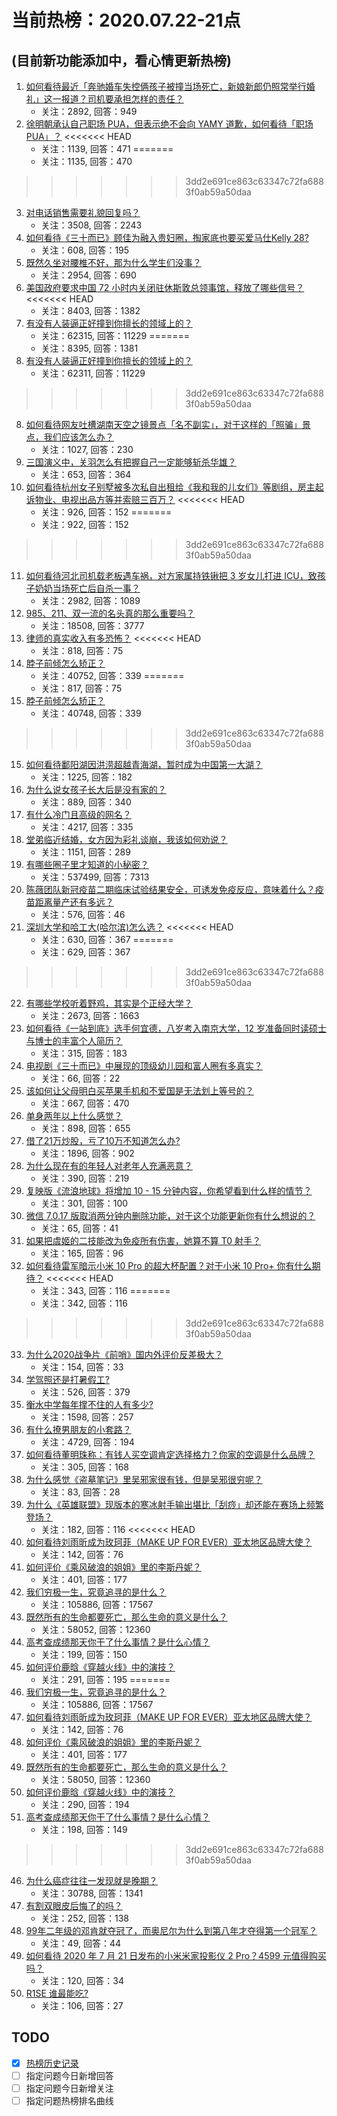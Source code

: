 # 当前热榜：2020.07.22-21点
## (目前新功能添加中，看心情更新热榜)
1. [如何看待最近「奔驰婚车失控俩孩子被撞当场死亡，新娘新郎仍照常举行婚礼」这一报道？司机要承担怎样的责任？](https://www.zhihu.com/question/408224211)
    * 关注：2892, 回答：949
2. [徐明朝承认自己职场 PUA，但表示绝不会向 YAMY 道歉，如何看待「职场 PUA」？](https://www.zhihu.com/question/408324658)
<<<<<<< HEAD
    * 关注：1139, 回答：471
=======
    * 关注：1135, 回答：470
>>>>>>> 3dd2e691ce863c63347c72fa6883f0ab59a50daa
3. [对电话销售需要礼貌回复吗？](https://www.zhihu.com/question/371661781)
    * 关注：3508, 回答：2243
4. [如何看待《三十而已》顾佳为融入贵妇圈，掏家底也要买爱马仕Kelly 28?](https://www.zhihu.com/question/407941024)
    * 关注：608, 回答：195
5. [既然久坐对腰椎不好，那为什么学生们没事？](https://www.zhihu.com/question/395868628)
    * 关注：2954, 回答：690
6. [美国政府要求中国 72 小时内关闭驻休斯敦总领事馆，释放了哪些信号？](https://www.zhihu.com/question/408371981)
<<<<<<< HEAD
    * 关注：8403, 回答：1382
7. [有没有人装逼正好撞到你擅长的领域上的？](https://www.zhihu.com/question/338688699)
    * 关注：62315, 回答：11229
=======
    * 关注：8395, 回答：1381
7. [有没有人装逼正好撞到你擅长的领域上的？](https://www.zhihu.com/question/338688699)
    * 关注：62311, 回答：11229
>>>>>>> 3dd2e691ce863c63347c72fa6883f0ab59a50daa
8. [如何看待网友吐槽湖南天空之镜景点「名不副实」，对于这样的「照骗」景点，我们应该怎么办？](https://www.zhihu.com/question/397417463)
    * 关注：1027, 回答：230
9. [三国演义中，关羽怎么有把握自己一定能够斩杀华雄？](https://www.zhihu.com/question/407184438)
    * 关注：653, 回答：364
10. [如何看待杭州女子别墅被多次私自出租给《我和我的儿女们》等剧组，房主起诉物业、电视出品方等并索赔三百万？](https://www.zhihu.com/question/408302156)
<<<<<<< HEAD
    * 关注：926, 回答：152
=======
    * 关注：922, 回答：152
>>>>>>> 3dd2e691ce863c63347c72fa6883f0ab59a50daa
11. [如何看待河北司机载老板遇车祸，对方家属持铁锹把 3 岁女儿打进 ICU，致孩子奶奶当场死亡后自杀一事？](https://www.zhihu.com/question/408273955)
    * 关注：2982, 回答：1089
12. [985、211、双一流的名头真的那么重要吗？](https://www.zhihu.com/question/282785964)
    * 关注：18508, 回答：3777
13. [律师的真实收入有多恐怖？](https://www.zhihu.com/question/360433896)
<<<<<<< HEAD
    * 关注：818, 回答：75
14. [脖子前倾怎么矫正？](https://www.zhihu.com/question/29620130)
    * 关注：40752, 回答：339
=======
    * 关注：817, 回答：75
14. [脖子前倾怎么矫正？](https://www.zhihu.com/question/29620130)
    * 关注：40748, 回答：339
>>>>>>> 3dd2e691ce863c63347c72fa6883f0ab59a50daa
15. [如何看待鄱阳湖因洪涝超越青海湖，暂时成为中国第一大湖？](https://www.zhihu.com/question/407100487)
    * 关注：1225, 回答：182
16. [为什么说女孩子长大后是没有家的？](https://www.zhihu.com/question/374264250)
    * 关注：889, 回答：340
17. [有什么冷门且高级的网名？](https://www.zhihu.com/question/370360840)
    * 关注：4217, 回答：335
18. [堂弟临近结婚，女方因为彩礼谈崩，我该如何劝说？](https://www.zhihu.com/question/407448330)
    * 关注：1151, 回答：289
19. [有哪些圈子里才知道的小秘密？](https://www.zhihu.com/question/49502870)
    * 关注：537499, 回答：7313
20. [陈薇团队新冠疫苗二期临床试验结果安全，可诱发免疫反应，意味着什么？疫苗距离量产还有多远？](https://www.zhihu.com/question/408061904)
    * 关注：576, 回答：46
21. [深圳大学和哈工大(哈尔滨)怎么选？](https://www.zhihu.com/question/407010067)
<<<<<<< HEAD
    * 关注：630, 回答：367
=======
    * 关注：629, 回答：367
>>>>>>> 3dd2e691ce863c63347c72fa6883f0ab59a50daa
22. [有哪些学校听着野鸡，其实是个正经大学？](https://www.zhihu.com/question/402785568)
    * 关注：2673, 回答：1663
23. [如何看待《一站到底》选手何宜德，八岁考入南京大学，12 岁准备同时读硕士与博士的丰富个人简历？](https://www.zhihu.com/question/407742265)
    * 关注：315, 回答：183
24. [电视剧《三十而已》中展现的顶级幼儿园和富人圈有多真实？](https://www.zhihu.com/question/407892591)
    * 关注：66, 回答：22
25. [该如何让父母明白买苹果手机和不爱国是无法划上等号的？](https://www.zhihu.com/question/407985818)
    * 关注：667, 回答：470
26. [单身两年以上什么感觉？](https://www.zhihu.com/question/407036399)
    * 关注：898, 回答：655
27. [借了21万炒股，亏了10万不知道怎么办?](https://www.zhihu.com/question/407683785)
    * 关注：1896, 回答：902
28. [为什么现在有的年轻人对老年人充满恶意？](https://www.zhihu.com/question/407658150)
    * 关注：390, 回答：219
29. [复映版《流浪地球》将增加 10 - 15 分钟内容，你希望看到什么样的情节？](https://www.zhihu.com/question/408024765)
    * 关注：301, 回答：100
30. [微信 7.0.17 版取消两分钟内删除功能，对于这个功能更新你有什么想说的？](https://www.zhihu.com/question/408336482)
    * 关注：65, 回答：41
31. [如果把虞姬的二技能改为免疫所有伤害，她算不算 T0 射手？](https://www.zhihu.com/question/397122636)
    * 关注：165, 回答：96
32. [如何看待雷军暗示小米 10 Pro 的超大杯配置？对于小米 10 Pro+ 你有什么期待？](https://www.zhihu.com/question/407984106)
<<<<<<< HEAD
    * 关注：343, 回答：116
=======
    * 关注：342, 回答：116
>>>>>>> 3dd2e691ce863c63347c72fa6883f0ab59a50daa
33. [为什么2020战争片《前哨》国内外评价反差极大？](https://www.zhihu.com/question/406596783)
    * 关注：154, 回答：33
34. [学驾照还是打暑假工?](https://www.zhihu.com/question/406971668)
    * 关注：526, 回答：379
35. [衡水中学每年撑不住的人有多少?](https://www.zhihu.com/question/398309980)
    * 关注：1598, 回答：257
36. [有什么撩男朋友的小套路？](https://www.zhihu.com/question/273750533)
    * 关注：4729, 回答：194
37. [如何看待董明珠称：有钱人买空调肯定选择格力？你家的空调是什么品牌？](https://www.zhihu.com/question/407982929)
    * 关注：305, 回答：168
38. [为什么感觉《盗墓笔记》里吴邪家很有钱，但是吴邪很穷呢？](https://www.zhihu.com/question/407989897)
    * 关注：83, 回答：28
39. [为什么《英雄联盟》现版本的寒冰射手输出堪比「刮痧」却还能在赛场上频繁登场？](https://www.zhihu.com/question/404649502)
    * 关注：182, 回答：116
<<<<<<< HEAD
40. [如何看待刘雨昕成为玫珂菲（MAKE UP FOR EVER）亚太地区品牌大使？](https://www.zhihu.com/question/408324588)
    * 关注：142, 回答：76
41. [如何评价《乘风破浪的姐姐》里的李斯丹妮？](https://www.zhihu.com/question/401432899)
    * 关注：401, 回答：177
42. [我们穷极一生，究竟追寻的是什么？](https://www.zhihu.com/question/384441334)
    * 关注：105886, 回答：17567
43. [既然所有的生命都要死亡，那么生命的意义是什么？](https://www.zhihu.com/question/288017836)
    * 关注：58052, 回答：12360
44. [高考查成绩那天你干了什么事情？是什么心情？](https://www.zhihu.com/question/407585067)
    * 关注：199, 回答：150
45. [如何评价鹿晗《穿越火线》中的演技？](https://www.zhihu.com/question/406483872)
    * 关注：291, 回答：195
=======
40. [我们穷极一生，究竟追寻的是什么？](https://www.zhihu.com/question/384441334)
    * 关注：105886, 回答：17567
41. [如何看待刘雨昕成为玫珂菲（MAKE UP FOR EVER）亚太地区品牌大使？](https://www.zhihu.com/question/408324588)
    * 关注：142, 回答：76
42. [如何评价《乘风破浪的姐姐》里的李斯丹妮？](https://www.zhihu.com/question/401432899)
    * 关注：401, 回答：177
43. [既然所有的生命都要死亡，那么生命的意义是什么？](https://www.zhihu.com/question/288017836)
    * 关注：58050, 回答：12360
44. [如何评价鹿晗《穿越火线》中的演技？](https://www.zhihu.com/question/406483872)
    * 关注：290, 回答：194
45. [高考查成绩那天你干了什么事情？是什么心情？](https://www.zhihu.com/question/407585067)
    * 关注：198, 回答：149
>>>>>>> 3dd2e691ce863c63347c72fa6883f0ab59a50daa
46. [为什么癌症往往一发现就是晚期？](https://www.zhihu.com/question/288657135)
    * 关注：30788, 回答：1341
47. [有割双眼皮后悔了的吗？](https://www.zhihu.com/question/348527766)
    * 关注：252, 回答：138
48. [99年二年级的邓肯就夺冠了，而奥尼尔为什么到第八年才夺得第一个冠军？](https://www.zhihu.com/question/406552817)
    * 关注：49, 回答：44
49. [如何看待 2020 年 7 月 21 日发布的小米米家投影仪 2 Pro？4599 元值得购买吗？](https://www.zhihu.com/question/408110782)
    * 关注：120, 回答：34
50. [R1SE 谁最能吃?](https://www.zhihu.com/question/408029902)
    * 关注：106, 回答：27
## TODO
* [x] [热榜历史记录](hot_history/AllHot.md)
* [ ] 指定问题今日新增回答
* [ ] 指定问题今日新增关注
* [ ] 指定问题热榜排名曲线

